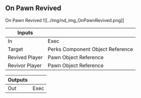 ## On Pawn Revived
On Pawn Revived
![[../img/nd_img_OnPawnRevived.png]]

|Inputs||
|--|--|
| In | Exec |
| Target | Perks Component Object Reference |
| Revived Player | Pawn Object Reference |
| Revivor Player | Pawn Object Reference |

|Outputs||
|--|--|
| Out | Exec |
